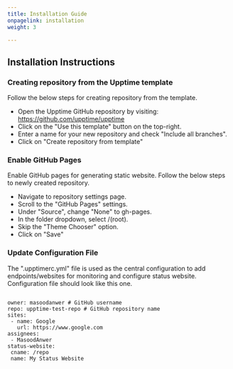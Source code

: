 ```yaml
---
title: Installation Guide
onpagelink: installation
weight: 3

---
```


Installation Instructions
-------------------------

### Creating repository from the Upptime template

Follow the below steps for creating repository from the template.

- Open the Upptime GitHub repository by visiting: <https://github.com/upptime/upptime>
- Click on the "Use this template" button on the top-right.
- Enter a name for your new repository and check "Include all branches".
- Click on "Create repository from template"
 
### Enable GitHub Pages

Enable GitHub pages for generating static website. Follow the below steps to newly created repository.

- Navigate to repository settings page.
- Scroll to the "GitHub Pages" settings.
- Under "Source", change "None" to gh-pages.
- In the folder dropdown, select /(root).
- Skip the "Theme Chooser" option.
- Click on "Save"
 
### Update Configuration File

The ".upptimerc.yml" file is used as the central configuration to add endpoints/websites for monitoring and configure status website. Configuration file should look like this one.

 ```
 
owner: masoodanwer # GitHub username
repo: upptime-test-repo # GitHub repository name
sites: 
  - name: Google
    url: https://www.google.com
assignees: 
  - MasoodAnwer
status-website: 
  cname: /repo
  name: My Status Website

```